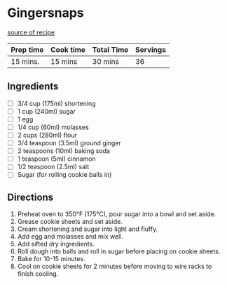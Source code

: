 # Gingersnaps
[source of recipe](https://justthedarnrecipe.com/gingersnap-cookies)

| Prep time | Cook time | Total Time | Servings |
|-----------|-----------|------------|----------|
| 15 mins.  | 15 mins   | 30 mins    | 36       |

## Ingredients
- [ ] 3/4 cup (175ml) shortening
- [ ] 1 cup (240ml) sugar
- [ ] 1 egg
- [ ] 1/4 cup (60ml) molasses
- [ ] 2 cups (280ml) flour
- [ ] 3/4 teaspoon (3.5ml) ground ginger
- [ ] 2 teaspoons (10ml) baking soda
- [ ] 1 teaspoon (5ml) cinnamon
- [ ] 1/2 teaspoon (2.5ml) salt
- [ ] Sugar (for rolling cookie balls in)

## Directions
1. Preheat oven to 350°F (175°C), pour sugar into a bowl and set aside.
2. Grease cookie sheets and set aside.
3. Cream shortening and sugar into light and fluffy.
4. Add egg and molasses and mix well.
5. Add sifted dry ingredients.
6. Roll dough into balls and roll in sugar before placing on cookie sheets.
7. Bake for 10-15 minutes.
8. Cool on cookie sheets for 2 minutes before moving to wire racks to finish cooling.
